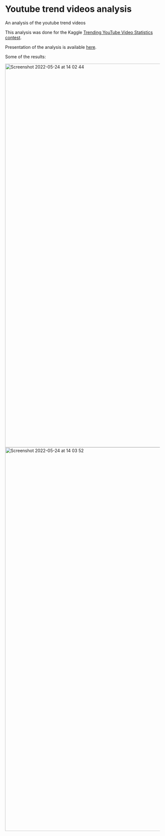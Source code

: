 # Youtube trend videos analysis

An analysis of the youtube trend videos

This analysis was done for the Kaggle [Trending YouTube Video Statistics contest](https://www.kaggle.com/datasets/datasnaek/youtube-new).

Presentation of the analysis is available [here](https://github.com/anna-atl/youtube-trend-videos-analysis/blob/main/presentation.pdf).

Some of the results:

<img width="1244" alt="Screenshot 2022-05-24 at 14 02 44" src="https://user-images.githubusercontent.com/43668498/170041285-e33080ac-192f-4e2a-82f1-62d503b592de.png">

<img width="1244" alt="Screenshot 2022-05-24 at 14 03 52" src="https://user-images.githubusercontent.com/43668498/170041515-cb2f594f-f48f-4f98-9ade-5bfe98f6a74c.png">
